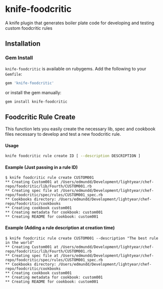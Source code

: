 knife-foodcritic
================

A knife plugin that generates boiler plate code for developing and testing custom foodcritic rules

Installation
------------

### Gem Install
`knife-foodcritic` is available on rubygems. Add the following to your `Gemfile`:

```ruby
gem 'knife-foodcritic'
```

or install the gem manually:

```bash
gem install knife-foodcritic
```

Foodcritic Rule Create
----------
This function lets you easily create the necessary lib, spec and cookbook files necessary to develop and test a new foodcritic rule.

#### Usage
```bash
knife foodcritic rule create ID [ --description DESCRIPTION ]
````

#### Example (Just passing in a rule ID)
```text
$ knife foodcritic rule create CUSTOM001
** Creating Custom001 at /Users/edmundd/Development/lightyear/chef-repo/foodcritic/lib/Fourth/CUSTOM001.rb
** Creating spec file at /Users/edmundd/Development/lightyear/chef-repo/foodcritic/spec/rules/CUSTOM001_spec.rb
** Cookbooks directory: /Users/edmundd/Development/lightyear/chef-repo/foodcritic/cookbooks
** Creating cookbook custom001
** Creating metadata for cookbook: custom001
** Creating README for cookbook: custom001
```

#### Example (Adding a rule description at creation time)
```text
$ knife foodcritic rule create CUSTOM001 --description "The best rule in the world"
** Creating Custom001 at /Users/edmundd/Development/lightyear/chef-repo/foodcritic/lib/Fourth/CUSTOM001.rb
** Creating spec file at /Users/edmundd/Development/lightyear/chef-repo/foodcritic/spec/rules/CUSTOM001_spec.rb
** Cookbooks directory: /Users/edmundd/Development/lightyear/chef-repo/foodcritic/cookbooks
** Creating cookbook custom001
** Creating metadata for cookbook: custom001
** Creating README for cookbook: custom001
```
